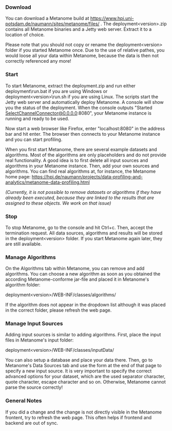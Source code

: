 ### Download
You can download a Metanome build at https://www.hpi.uni-potsdam.de/naumann/sites/metanome/files/ . The deployment\<version\>.zip contains all Metanome binaries and a Jetty web server. Extract it to a location of choice. 

Please note that you should not copy or rename the deployment\<version\> folder if you started Metanome once. Due to the use of relative pathes, you would loose all your data within Metanome, because the data is then not correctly referenced any more!

### Start
To start Metanome, extract the deployment<version>.zip and run either deployment<version>\run.bat if you are using Windows or deployment\<version\>\run.sh if you are using Linux. The scripts start the Jetty web server and automatically deploy Metanome. A console will show you the status of the deployment. When the console outputs "Started SelectChannelConnector@0.0.0.0:8080", your Metanome instance is running and ready to be used. 

Now start a web browser like Firefox, enter "localhost:8080" in the address bar and hit enter. The browser then connects to your Metanome instance and you can start profiling.

When you first start Metanome, there are several example datasets and algorithms. Most of the algorithms are only placeholders and do not provide real functionality. A good idea is to first delete all input sources and algorithms in your Metanome instance. Then, add your own sources and algorithms. You can find real algorithms at, for instance, the Metanome home page: https://hpi.de/naumann/projects/data-profiling-and-analytics/metanome-data-profiling.html

_(Currently, it is not possible to remove datasets or algorithms if they have already been executed, because they are linked to the results that are assigned to these objects. We work on that issue)_

### Stop
To stop Metanome, go to the console and hit Ctrl+c. Then, accept the termination request. All data sources, algorithms and results will be stored in the deployment\<version\> folder. If you start Metanome again later, they are still available.

### Manage Algorithms
On the Algorithms tab within Metanome, you can remove and add algorithms. You can choose a new algorithm as soon as you obtained the according Metanome-conforme jar-file and placed it in Metanome's algorithm folder: 

deployment\<version\>/WEB-INF/classes/algorithms/

If the algorithm does not appear in the dropdown list although it was placed in the correct folder, please refresh the web page.

### Manage Input Sources
Adding input sources is similar to adding algorithms. First, place the input files in Metanome's input folder:

deployment\<version\>/WEB-INF/classes/inputData/

You can also setup a database and place your data there. Then, go to Metanome's Data Sources tab and use the form at the end of that page to specify a new input source. It is very important to specify the correct advanced options for your dataset, which are the used separator character, quote character, escape character and so on. Otherwise, Metanome cannot parse the source correctly!

### General Notes
If you did a change and the change is not directly visible in the Metanome frontent, try to refresh the web page. This often helps if frontend and backend are out of sync. 